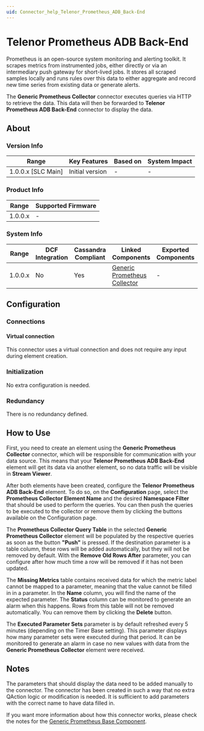 ```yaml
---
uid: Connector_help_Telenor_Prometheus_ADB_Back-End
---
```


# Telenor Prometheus ADB Back-End

Prometheus is an open-source system monitoring and alerting toolkit. It scrapes metrics from instrumented jobs, either directly or via an intermediary push gateway for short-lived jobs. It stores all scraped samples locally and runs rules over this data to either aggregate and record new time series from existing data or generate alerts.

The **Generic Prometheus Collector** connector executes queries via HTTP to retrieve the data. This data will then be forwarded to **Telenor Prometheus ADB Back-End** connector to display the data.

## About

### Version Info

| Range                | Key Features     | Based on     | System Impact     |
|----------------------|------------------|--------------|-------------------|
| 1.0.0.x \[SLC Main\] | Initial version  | \-           | \-                |

### Product Info

| Range     | Supported Firmware     |
|-----------|------------------------|
| 1.0.0.x   | \-                     |

### System Info

| **Range** | **DCF Integration** | **Cassandra Compliant** | **Linked Components**                                                                | **Exported Components** |
|-----------|---------------------|-------------------------|--------------------------------------------------------------------------------------|-------------------------|
| 1.0.0.x   | No                  | Yes                     | [Generic Prometheus Collector](xref:Connector_help_Generic_Prometheus_Collector) | \-                      |

## Configuration

### Connections

#### Virtual connection

This connector uses a virtual connection and does not require any input during element creation.

### Initialization

No extra configuration is needed.

### Redundancy

There is no redundancy defined.

## How to Use

First, you need to create an element using the **Generic Prometheus Collector** connector, which will be responsible for communication with your data source. This means that your **Telenor Prometheus ADB Back-End** element will get its data via another element, so no data traffic will be visible in **Stream Viewer**.

After both elements have been created, configure the **Telenor Prometheus ADB Back-End** element. To do so, on the **Configuration** page, select the **Prometheus Collector Element Name** and the desired **Namespace Filter** that should be used to perform the queries. You can then push the queries to be executed to the collector or remove them by clicking the buttons available on the Configuration page.

The **Prometheus Collector Query Table** in the selected **Generic Prometheus Collector** element will be populated by the respective queries as soon as the button **"Push"** is pressed. If the destination parameter is a table column, these rows will be added automatically, but they will not be removed by default. With the **Remove Old Rows After** parameter, you can configure after how much time a row will be removed if it has not been updated.

The **Missing Metrics** table contains received data for which the metric label cannot be mapped to a parameter, meaning that the value cannot be filled in in a parameter. In the **Name** column, you will find the name of the expected parameter. The **Status** column can be monitored to generate an alarm when this happens. Rows from this table will not be removed automatically. You can remove them by clicking the **Delete** button.

The **Executed Parameter Sets** parameter is by default refreshed every 5 minutes (depending on the Timer Base setting). This parameter displays how many parameter sets were executed during that period. It can be monitored to generate an alarm in case no new values with data from the **Generic Prometheus Collector** element were received.

## Notes

The parameters that should display the data need to be added manually to the connector. The connector has been created in such a way that no extra QAction logic or modification is needed. It is sufficient to add parameters with the correct name to have data filled in.

If you want more information about how this connector works, please check the notes for the [Generic Prometheus Base Component](xref:Connector_help_Generic_Prometheus_Base_Component).
